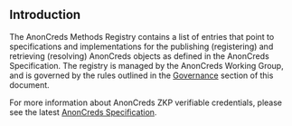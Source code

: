 ## Introduction

The AnonCreds Methods Registry contains a list of entries that point to
specifications and implementations for the publishing (registering) and
retrieving (resolving) AnonCreds objects as defined in the AnonCreds
Specification. The registry is managed by the AnonCreds Working Group, and is
governed by the rules outlined in the [Governance](#governance) section of this
document.

For more information about AnonCreds ZKP verifiable credentials, please see the
latest [AnonCreds
Specification](https://hyperledger.github.io/anoncreds-spec/).
